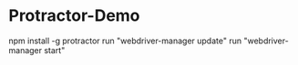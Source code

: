 # Protractor-Demo
npm install -g protractor
run "webdriver-manager update"
run  "webdriver-manager start"
